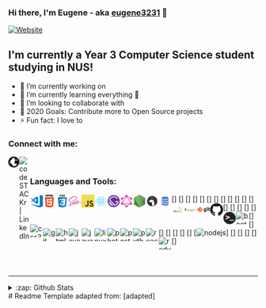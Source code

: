 ### Hi there, I'm Eugene - aka [eugene3231][website] 👋

[![Website](https://img.shields.io/website?label=eugene3231.netlify.app&style=for-the-badge&url=https%3A%2F%2Feugene3231.netlify.app)](https://eugene3231.netlify.app)

## I'm currently a Year 3 Computer Science student studying in NUS!

- 🔭 I’m currently working on 
- 🌱 I’m currently learning everything 🤣
- 👯 I’m looking to collaborate with 
- 🥅 2020 Goals: Contribute more to Open Source projects
- ⚡ Fun fact: I love to 

### Connect with me:

[<img align="left" alt="codeSTACKr.com" width="22px" src="https://raw.githubusercontent.com/iconic/open-iconic/master/svg/globe.svg" />][website]
[<img align="left" alt="codeSTACKr | LinkedIn" width="22px" src="https://cdn.jsdelivr.net/npm/simple-icons@v3/icons/linkedin.svg" />][linkedin]

<br />

### Languages and Tools:

[<img align="left" alt="Visual Studio Code" width="26px" src="https://raw.githubusercontent.com/github/explore/80688e429a7d4ef2fca1e82350fe8e3517d3494d/topics/visual-studio-code/visual-studio-code.png" />]
[<img align="left" alt="HTML5" width="26px" src="https://raw.githubusercontent.com/github/explore/80688e429a7d4ef2fca1e82350fe8e3517d3494d/topics/html/html.png" />]
[<img align="left" alt="CSS3" width="26px" src="https://raw.githubusercontent.com/github/explore/80688e429a7d4ef2fca1e82350fe8e3517d3494d/topics/css/css.png" />]
[<img align="left" alt="Sass" width="26px" src="https://raw.githubusercontent.com/github/explore/80688e429a7d4ef2fca1e82350fe8e3517d3494d/topics/sass/sass.png" />]
[<img align="left" alt="JavaScript" width="26px" src="https://raw.githubusercontent.com/github/explore/80688e429a7d4ef2fca1e82350fe8e3517d3494d/topics/javascript/javascript.png" />]
[<img align="left" alt="React" width="26px" src="https://raw.githubusercontent.com/github/explore/80688e429a7d4ef2fca1e82350fe8e3517d3494d/topics/react/react.png" />]
[<img align="left" alt="Gatsby" width="26px" src="https://raw.githubusercontent.com/github/explore/e94815998e4e0713912fed477a1f346ec04c3da2/topics/gatsby/gatsby.png" />]
[<img align="left" alt="GraphQL" width="26px" src="https://raw.githubusercontent.com/github/explore/80688e429a7d4ef2fca1e82350fe8e3517d3494d/topics/graphql/graphql.png" />]
[<img align="left" alt="Node.js" width="26px" src="https://raw.githubusercontent.com/github/explore/80688e429a7d4ef2fca1e82350fe8e3517d3494d/topics/nodejs/nodejs.png" />]
[<img align="left" alt="Deno" width="26px" src="https://raw.githubusercontent.com/github/explore/361e2821e2dea67711cde99c9c40ed357061cf27/topics/deno/deno.png" />]
[<img align="left" alt="SQL" width="26px" src="https://raw.githubusercontent.com/github/explore/80688e429a7d4ef2fca1e82350fe8e3517d3494d/topics/sql/sql.png" />]
[<img align="left" alt="MySQL" width="26px" src="https://raw.githubusercontent.com/github/explore/80688e429a7d4ef2fca1e82350fe8e3517d3494d/topics/mysql/mysql.png" />]
[<img align="left" alt="MongoDB" width="26px" src="https://raw.githubusercontent.com/github/explore/80688e429a7d4ef2fca1e82350fe8e3517d3494d/topics/mongodb/mongodb.png" />]
[<img align="left" alt="Git" width="26px" src="https://raw.githubusercontent.com/github/explore/80688e429a7d4ef2fca1e82350fe8e3517d3494d/topics/git/git.png" />]
[<img align="left" alt="GitHub" width="26px" src="https://raw.githubusercontent.com/github/explore/78df643247d429f6cc873026c0622819ad797942/topics/github/github.png" />]
[<img align="left" alt="Terminal" width="26px" src="https://raw.githubusercontent.com/github/explore/80688e429a7d4ef2fca1e82350fe8e3517d3494d/topics/terminal/terminal.png" />]
[<img align="left" alt="bootstrap" src="https://devicons.github.io/devicon/devicon.git/icons/bootstrap/bootstrap-plain.svg"  width="26" height="26"/>]
[<img align="left" alt="css3" src="https://devicons.github.io/devicon/devicon.git/icons/css3/css3-original-wordmark.svg"  width="26" height="26"/>][] 
[<img align="left" alt="git" src="https://www.vectorlogo.zone/logos/git-scm/git-scm-icon.svg"  width="26" height="26"/>]
[<img align="left" alt="html5" src="https://devicons.github.io/devicon/devicon.git/icons/html5/html5-original-wordmark.svg"  width="26" height="26"/>]
[<img align="left" alt="java" src="https://devicons.github.io/devicon/devicon.git/icons/java/java-original-wordmark.svg"  width="26" height="26"/>]
[<img align="left" alt="javascript" src="https://devicons.github.io/devicon/devicon.git/icons/javascript/javascript-original.svg"  width="26" height="26"/>] 
[<img align="left" alt="linux" src="https://devicons.github.io/devicon/devicon.git/icons/linux/linux-original.svg"  width="26" height="26"/>] 
[<img alt="nodejs" src="https://devicons.github.io/devicon/devicon.git/icons/nodejs/nodejs-original-wordmark.svg"  width="26" height="26"/>]
[<img align="left" alt="photoshop" src="https://devicons.github.io/devicon/devicon.git/icons/photoshop/photoshop-plain.svg"  width="26" height="26"/>] 
[<img align="left" alt="postgresql" src="https://devicons.github.io/devicon/devicon.git/icons/postgresql/postgresql-original-wordmark.svg"  width="26" height="26"/>]
[<img align="left" alt="python" src="https://devicons.github.io/devicon/devicon.git/icons/python/python-original.svg"  width="26" height="26"/>]
[<img align="left" alt="react" src="https://devicons.github.io/devicon/devicon.git/icons/react/react-original-wordmark.svg"  width="26" height="26"/>] 
[<img align="left" alt="redux" src="https://devicons.github.io/devicon/devicon.git/icons/redux/redux-original.svg"  width="26" height="26"/>]

<br />
<br />

---

<details>
  <summary>:zap: Github Stats</summary>

  <img align="left" alt="eugene3231's Github Stats" src="https://github-readme-stats.codestackr.vercel.app/api?username=eugene3231&show_icons=true&hide_border=true" />

</details>
# Readme Template adapted from: [adapted]

[website]: https://eugene3231.netlify.app
[linkedin]: https://linkedin.com/in/eugene-chua-nus
[adapted]: https://github.com/codeSTACKr